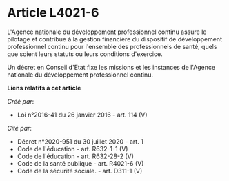 # Article L4021-6

L'Agence nationale du développement professionnel continu assure le pilotage et contribue à la gestion financière du
dispositif de développement professionnel continu pour l'ensemble des professionnels de santé, quels que soient leurs statuts
ou leurs conditions d'exercice.

Un décret en Conseil d'Etat fixe les missions et les instances de l'Agence nationale du développement professionnel continu.

**Liens relatifs à cet article**

_Créé par_:

  - Loi n°2016-41 du 26 janvier 2016 - art. 114 (V)

_Cité par_:

  - Décret n°2020-951 du 30 juillet 2020 - art. 1
  - Code de l'éducation - art. R632-1-1 (V)
  - Code de l'éducation - art. R632-28-2 (V)
  - Code de la santé publique - art. R4021-6 (V)
  - Code de la sécurité sociale. - art. D311-1 (V)
